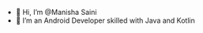 - 👋 Hi, I’m @Manisha Saini
- 🌱 I’m an Android Developer skilled with Java and Kotlin 


<!---
ManishaSainitech/ManishaSainitech is a ✨ special ✨ repository because its `README.md` (this file) appears on your GitHub profile.
You can click the Preview link to take a look at your changes.
--->
